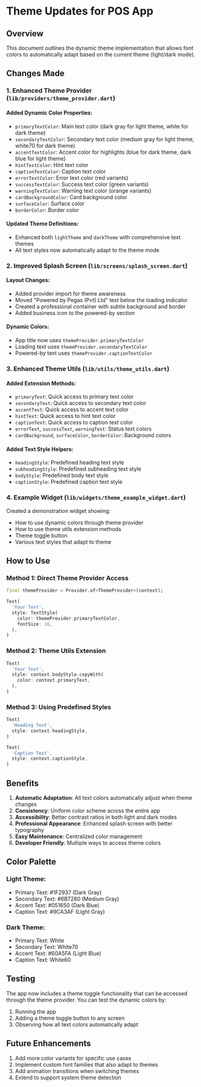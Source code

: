# Theme Updates for POS App

## Overview
This document outlines the dynamic theme implementation that allows font colors to automatically adapt based on the current theme (light/dark mode).

## Changes Made

### 1. Enhanced Theme Provider (`lib/providers/theme_provider.dart`)

#### Added Dynamic Color Properties:
- `primaryTextColor`: Main text color (dark gray for light theme, white for dark theme)
- `secondaryTextColor`: Secondary text color (medium gray for light theme, white70 for dark theme)
- `accentTextColor`: Accent color for highlights (blue for dark theme, dark blue for light theme)
- `hintTextColor`: Hint text color
- `captionTextColor`: Caption text color
- `errorTextColor`: Error text color (red variants)
- `successTextColor`: Success text color (green variants)
- `warningTextColor`: Warning text color (orange variants)
- `cardBackgroundColor`: Card background color
- `surfaceColor`: Surface color
- `borderColor`: Border color

#### Updated Theme Definitions:
- Enhanced both `lightTheme` and `darkTheme` with comprehensive text themes
- All text styles now automatically adapt to the theme mode

### 2. Improved Splash Screen (`lib/screens/splash_screen.dart`)

#### Layout Changes:
- Added provider import for theme awareness
- Moved "Powered by Pegas (Pvt) Ltd" text below the loading indicator
- Created a professional container with subtle background and border
- Added business icon to the powered-by section

#### Dynamic Colors:
- App title now uses `themeProvider.primaryTextColor`
- Loading text uses `themeProvider.secondaryTextColor`
- Powered-by text uses `themeProvider.captionTextColor`

### 3. Enhanced Theme Utils (`lib/utils/theme_utils.dart`)

#### Added Extension Methods:
- `primaryText`: Quick access to primary text color
- `secondaryText`: Quick access to secondary text color
- `accentText`: Quick access to accent text color
- `hintText`: Quick access to hint text color
- `captionText`: Quick access to caption text color
- `errorText`, `successText`, `warningText`: Status text colors
- `cardBackground`, `surfaceColor`, `borderColor`: Background colors

#### Added Text Style Helpers:
- `headingStyle`: Predefined heading text style
- `subheadingStyle`: Predefined subheading text style
- `bodyStyle`: Predefined body text style
- `captionStyle`: Predefined caption text style

### 4. Example Widget (`lib/widgets/theme_example_widget.dart`)

Created a demonstration widget showing:
- How to use dynamic colors through theme provider
- How to use theme utils extension methods
- Theme toggle button
- Various text styles that adapt to theme

## How to Use

### Method 1: Direct Theme Provider Access
```dart
final themeProvider = Provider.of<ThemeProvider>(context);

Text(
  'Your Text',
  style: TextStyle(
    color: themeProvider.primaryTextColor,
    fontSize: 16,
  ),
)
```

### Method 2: Theme Utils Extension
```dart
Text(
  'Your Text',
  style: context.bodyStyle.copyWith(
    color: context.primaryText,
  ),
)
```

### Method 3: Using Predefined Styles
```dart
Text(
  'Heading Text',
  style: context.headingStyle,
)

Text(
  'Caption Text',
  style: context.captionStyle,
)
```

## Benefits

1. **Automatic Adaptation**: All text colors automatically adjust when theme changes
2. **Consistency**: Uniform color scheme across the entire app
3. **Accessibility**: Better contrast ratios in both light and dark modes
4. **Professional Appearance**: Enhanced splash screen with better typography
5. **Easy Maintenance**: Centralized color management
6. **Developer Friendly**: Multiple ways to access theme colors

## Color Palette

### Light Theme:
- Primary Text: #1F2937 (Dark Gray)
- Secondary Text: #6B7280 (Medium Gray)
- Accent Text: #051650 (Dark Blue)
- Caption Text: #9CA3AF (Light Gray)

### Dark Theme:
- Primary Text: White
- Secondary Text: White70
- Accent Text: #60A5FA (Light Blue)
- Caption Text: White60

## Testing

The app now includes a theme toggle functionality that can be accessed through the theme provider. You can test the dynamic colors by:

1. Running the app
2. Adding a theme toggle button to any screen
3. Observing how all text colors automatically adapt

## Future Enhancements

1. Add more color variants for specific use cases
2. Implement custom font families that also adapt to themes
3. Add animation transitions when switching themes
4. Extend to support system theme detection
